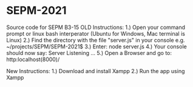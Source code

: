 # SEPM-2021
Source code for SEPM B3-15
OLD Instructions:
1.) Open your command prompt or linux bash interperator (Ubuntu for Windows, Mac terminal is Linux)
2.) Find the directory with the file "server.js" in your console e.g. ~/projects/SEPM/SEPM-2021$
3.) Enter: node server.js
4.) Your console should now say: Server Listening ... 
5.) Open a Browser and go to: http:localhost(8000)/

New Instructions:
1.) Download and install Xampp
2.) Run the app using Xampp
